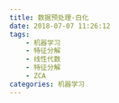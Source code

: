 ```yaml
---
title: 数据预处理-白化
date: 2018-07-07 11:26:12
tags:
    - 机器学习
    - 特征分解
    - 线性代数
    - 特征分解
    - ZCA
categories: 机器学习
---
```

